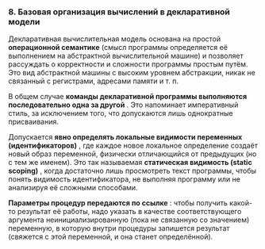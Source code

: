 ### 8. Базовая организация вычислений в декларативной модели

Декларативная вычислительная модель основана на простой **операционной семантике** (смысл программы определяется её выполнением на абстрактной вычислительной машине) и позволяет рассуждать о корректности и сложности программы простым путём. Это вид абстрактной машины с высоким уровнем абстракции, никак не связанный с регистрами, адресами памяти и т. п.

В общем случае  **команды декларативной программы выполняются последовательно одна за другой** . Это напоминает императивный стиль, за исключением того, что допускаются лишь однократные присваивания.

Допускается  **явно определять локальные видимости переменных (идентификаторов)** , где каждое новое локальное определение создаёт новый образ переменной, физически отличающийся от предыдущих (но с тем же именем). Это так называемая  **статическая видимость (static scoping)** , когда достаточно лишь просмотреть текст программы, чтобы понять видимость идентификатора, не выполняя программу или не анализируя её сложными способами.

**Параметры процедур передаются по ссылке** : чтобы получить какой-то результат её работы, надо указать в качестве соответствующего аргумента неинициализированную (пока не связанную со значением) переменную, в которую внутри процедуры запишется результат (свяжется с этой переменной, и она станет определённой).
